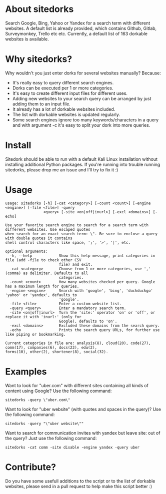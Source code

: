 # About sitedorks
Search Google, Bing, Yahoo or Yandex for a search term with different websites. A default list is already provided, which contains Github, Gitlab, Surveymonkey, Trello etc etc. Currently, a default list of 163 dorkable websites is available.

# Why sitedorks?
Why wouldn't you just enter dorks for several websites manually? Because:
* It's really easy to query different search engines.
* Dorks can be executed per 1 or more categories.
* It's easy to create different input files for different uses.
* Adding new websites to your search query can be arranged by just adding them to an input file.
* It already has a lot of dorkable websites included.
* The list with dorkable websites is updated regularly.
* Some search engines ignore too many keywords/characters in a query and with argument -c it's easy to split your dork into more queries.

# Install
Sitedork should be able to run with a default Kali Linux installation without installing additional Python packages. If you're running into trouble running sitedorks, please drop me an issue and I'll try to fix it :)

# Usage
```
usage: sitedorks [-h] [-cat <category>] [-count <count>] [-engine <engine>] [-file <file>] -query
                 <query> [-site <on|off|inurl>] [-excl <domains>] [-echo]

Use your favorite search engine to search for a search term with different websites. Use escaped quotes
when search for an exact search term: \". Be sure to enclose a query with double quotes it contains
shell control characters like space, ';', '>', '|', etc.

optional arguments:
  -h, --help            Show this help message, print categories in file (add -file to check other CSV
                        file) and exit.
  -cat <category>       Choose from 1 or more categories, use ',' (comma) as delimiter. Defaults to all
                        categories.
  -count <count>        How many websites checked per query. Google has a maximum length for queries.
  -engine <engine>      Search with 'google', 'bing', 'duckduckgo' 'yahoo' or 'yandex', defaults to
                        'google'.
  -file <file>          Enter a custom website list.
  -query <query>        Enter a mandatory search term.
  -site <on|off|inurl>  Turn the 'site:' operator 'on' or 'off', or replace it with 'inurl:' (only for
                        Google), defaults to 'on'.
  -excl <domains>       Excluded these domains from the search query.
  -echo                 Prints the search query URLs, for further use like piping or bookmarking.

Current categories in file are: analysis(8), cloud(20), code(27), comm(17), companies(6), docs(23), edu(2),
forms(10), other(2), shortener(8), social(32).
```
# Examples
Want to look for "uber.com" with different sites containing all kinds of content using Google? Use the following command:
```
sitedorks -query \"uber.com\"
```
Want to look for "uber website" (with quotes and spaces in the query)? Use the following command:
```
sitedorks -query "\"uber website\""
```
Want to search for communication invites with yandex but leave site: out of the query? Just use the following command:
```
sitedorks -cat comm -site disable -engine yandex -query uber
```
# Contribute?
Do you have some usefull additions to the script or to the list of dorkable websites, please send in a pull request to help make this script better :)
